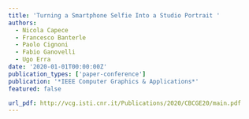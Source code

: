 ```yaml
---
title: 'Turning a Smartphone Selfie Into a Studio Portrait '
authors:
  - Nicola Capece
  - Francesco Banterle
  - Paolo Cignoni
  - Fabio Ganovelli
  - Ugo Erra
date: '2020-01-01T00:00:00Z'
publication_types: ['paper-conference']
publication: '*IEEE Computer Graphics & Applications*'
featured: false

url_pdf: http://vcg.isti.cnr.it/Publications/2020/CBCGE20/main.pdf
---
```

